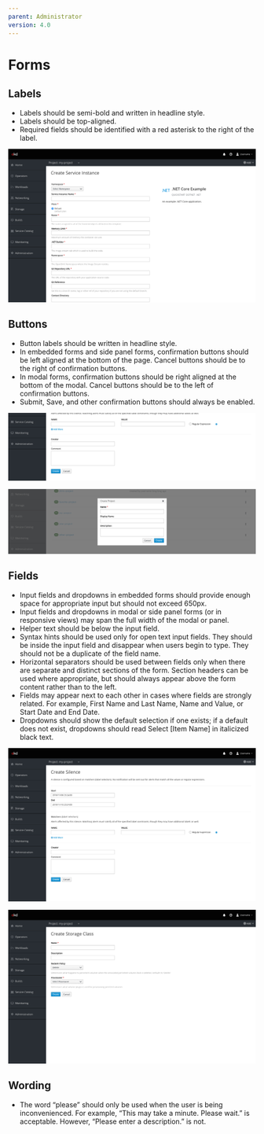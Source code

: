 ```yaml
---
parent: Administrator
version: 4.0
---
```


# Forms

## Labels

* Labels should be semi-bold and written in headline style.
* Labels should be top-aligned.
* Required fields should be identified with a red asterisk to the right of the label.

![Labels example](img/service.png)

## Buttons

* Button labels should be written in headline style.
* In embedded forms and side panel forms, confirmation buttons should be left aligned at the bottom of the page. Cancel buttons should be to the right of confirmation buttons.
* In modal forms, confirmation buttons should be right aligned at the bottom of the modal. Cancel buttons should be to the left of confirmation buttons.
* Submit, Save, and other confirmation buttons should always be enabled.

![Buttons example left](img/silence-crop.png)

![Buttons example right](img/project-crop.png)

## Fields

* Input fields and dropdowns in embedded forms should provide enough space for appropriate input but should not exceed 650px.
* Input fields and dropdowns in modal or side panel forms (or in responsive views) may span the full width of the modal or panel.
* Helper text should be below the input field.
* Syntax hints should be used only for open text input fields. They should be inside the input field and disappear when users begin to type. They should not be a duplicate of the field name.
* Horizontal separators should be used between fields only when there are separate and distinct sections of the form. Section headers can be used where appropriate, but should always appear above the form content rather than to the left.
* Fields may appear next to each other in cases where fields are strongly related. For example, First Name and Last Name, Name and Value, or Start Date and End Date.
* Dropdowns should show the default selection if one exists; if a default does not exist, dropdowns should read Select [Item Name] in italicized black text.

![Fields example 1](img/silence.png)

![Fields example 2](img/storage.png)

## Wording

* The word “please” should only be used when the user is being inconvenienced. For example, “This may take a minute. Please wait.” is acceptable. However, “Please enter a description.” is not.
